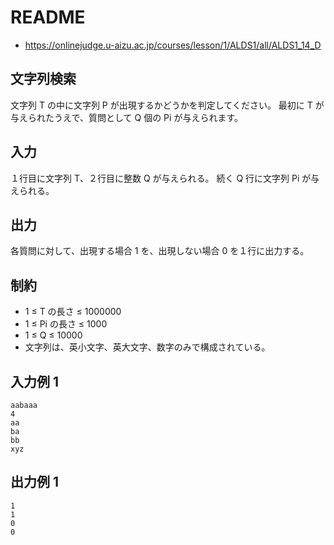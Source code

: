# README
- <https://onlinejudge.u-aizu.ac.jp/courses/lesson/1/ALDS1/all/ALDS1_14_D>
## 文字列検索
文字列 T の中に文字列 P が出現するかどうかを判定してください。
最初に T が与えられたうえで、質問として Q 個の Pi が与えられます。
## 入力
１行目に文字列 T、２行目に整数 Q が与えられる。
続く Q 行に文字列 Pi が与えられる。
## 出力
各質問に対して、出現する場合 1 を、出現しない場合 0 を１行に出力する。
## 制約
- 1 ≤ T の長さ ≤ 1000000
- 1 ≤ Pi の長さ ≤ 1000
- 1 ≤ Q ≤ 10000
- 文字列は、英小文字、英大文字、数字のみで構成されている。
## 入力例 1
```
aabaaa
4
aa
ba
bb
xyz
```
## 出力例 1
```
1
1
0
0
```
